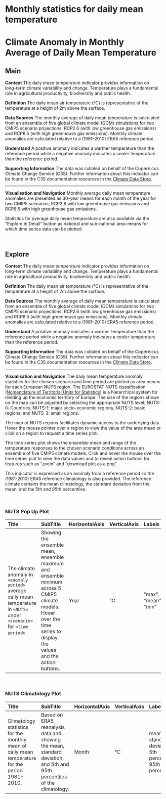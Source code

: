 
Monthly statistics for daily mean temperature
=============================================

# Climate Anomaly in Monthly Average of Daily Mean Temperature

## Main


**Context**
The daily mean temperature indicator provides information on long-term climate variability and change. Temperature plays a fundamental role in agricultural productivity, biodiversity and public health.

**Definition**
The daily mean air temperature (°C) is representative of the temperature at a height of 2m above the surface. 

**Data Sources**
The monthly average of daily mean temperature is calculated from an ensemble of five global climate model (GCM) simulations for two CMIP5 scenario projections: RCP2.6 (with low greenhouse gas emissions) and RCP8.5 (with high greenhouse gas emissions). Monthly climate anomalies are calculated relative to a (1981–2010) ERA5 reference period.

**Understand**
A positive anomaly indicates a warmer temperature than the reference period while a negative anomaly indicates a cooler temperature than the reference period.

**Supporting Information**
The data was collated on behalf of the Copernicus Climate Change Service (C3S).  Further information about this indicator can be found in the C3S documentation resources in the [Climate Data Store](https://cds.climate.copernicus.eu/cdsapp#!/dataset/sis-agroclimatic-indicators?tab=overview).

***

**Visualisation and Navigation**
Monthly average daily mean temperature anomalies are presented as 30-year means for each month of the year for two CMIP5 scenarios; RCP2.6 with low greenhouse gas emissions and RCP8.5 with high greenhouse gas emissions.

Statistics for average daily mean temperature are also available via the "Explore in Detail" button as national and sub-national area-means for which time series data can be plotted.

<br />  

## Explore


**Context**
The daily mean temperature indicator provides information on long-term climate variability and change. Temperature plays a fundamental role in agricultural productivity, biodiversity and public health.

**Definition**
The daily mean air temperature (°C) is representative of the temperature at a height of 2m above the surface. 

**Data Sources**
The monthly average of daily mean temperature is calculated from an ensemble of five global climate model (GCM) simulations for two CMIP5 scenario projections: RCP2.6 (with low greenhouse gas emissions) and RCP8.5 (with high greenhouse gas emissions). Monthly climate anomalies are calculated relative to a (1981–2010) ERA5 reference period.

**Understand**
A positive anomaly indicates a warmer temperature than the reference period while a negative anomaly indicates a cooler temperature than the reference period.

**Supporting Information**
The data was collated on behalf of the Copernicus Climate Change Service (C3S).  Further information about this indicator can be found in the C3S documentation resources in the [Climate Data Store](https://cds.climate.copernicus.eu/cdsapp#!/dataset/sis-agroclimatic-indicators?tab=overview).

***

**Visualisation and Navigation**
The daily mean temperature anomaly statistics for the chosen scenario and time period are plotted as area means for each European NUTS region. The EUROSTAT NUTS classification ([Nomenclature of Territorial Units for Statistics](https://ec.europa.eu/eurostat/web/nuts/background)) is a hierarchical system for dividing up the economic territory of Europe. The size of the regions shown on the map can be adjusted by selecting the appropriate NUTS level; NUTS-0: Countries, NUTS-1: major socio-economic regions, NUTS-2: basic regions, and NUTS-3: small regions.

The map of NUTS regions facilitates dynamic access to the underlying data. Hover the mouse pointer over a region to view the value of the area mean or click on a region to request a time series plot.

The time series plot shows the ensemble mean and range of the temperature responses to the chosen scenario conditions across an ensemble of five CMIP5 climate models. Click and hover the mouse over the time series plot to view the data values and to reveal action buttons for features such as “zoom” and “download plot as a png”.

This indicator is expressed as an anomaly from a reference period so the (1981-2010) ERA5 reference climatology is also provided. The reference climate contains the mean climatology, the standard deviation from the mean, and the 5th and 95th percentiles.

<br />  

### NUTS Pop Up Plot

|Title|SubTitle|HorizontalAxis|VerticalAxis|Labels|
| :--- | :--- | :--- | :--- | :--- |
|The climate anomaly in `<anomaly period>` average daily mean temperature in `<NUTS>` under `<scenario>` for `<time period>`.|Showing the ensemble mean, ensemble maximum and ensemble minimum across 5 CMIP5 climate models. Hover over the time series to display the values and the action buttons.|Year|°C|"max", "mean", "min"|


<br />  

### NUTS Climatology Plot

|Title|SubTitle|HorizontalAxis|VerticalAxis|Labels|
| :--- | :--- | :--- | :--- | :--- |
|Climatology statistics for the monthly mean of daily mean temperature for the period 1981-2010.|Based on ERA5 reanalysis data and showing the mean, standard deviation, and 5th and 95th percentiles of the climatology.|Month|°C|mean and standard deviation, 5th percentile, 95th percentile|
